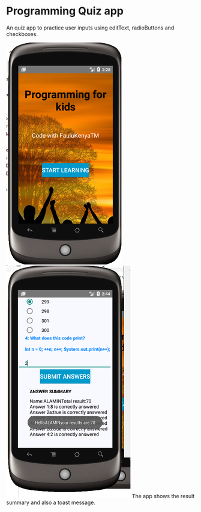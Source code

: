 # Programming Quiz app 
An quiz app to practice user inputs using editText, radioButtons and checkboxes. 

![](images/front.PNG) 
![](images/last.PNG)
The app shows the result summary and also a toast message.

